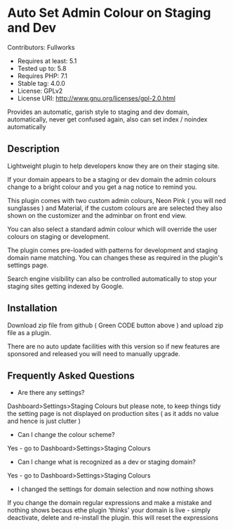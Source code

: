 # Auto Set Admin Colour on Staging and Dev 
Contributors: Fullworks

+ Requires at least: 5.1
+ Tested up to: 5.8
+ Requires PHP: 7.1
+ Stable tag: 4.0.0
+ License: GPLv2
+ License URI: http://www.gnu.org/licenses/gpl-2.0.html

Provides an automatic, garish style to staging and dev domain, automatically, never get confused again, also can set index / noindex automatically

## Description 

Lightweight plugin to help developers know they are on their staging site.

If your domain  appears to be a staging or dev domain the admin colours change to a bright colour and you get a nag notice to remind you.

This plugin comes with two custom admin colours, Neon Pink ( you will ned sunglasses ) and Material, if the custom colours are are selected they also shown on the customizer and the adminbar on front end view.

You can also select a standard admin colour which will override the user colours on staging or development.

The plugin comes pre-loaded  with patterns for development and staging domain name matching. You can changes these as required in the plugin's settings page.

Search engine visibility can also be controlled automatically to stop your staging sites getting indexed by Google.


## Installation 

Download zip file from github ( Green CODE button above )
and upload zip file as a plugin.

There are no auto update facilities with this version so if new features are sponsored and released you will need to manually upgrade.

## Frequently Asked Questions

+ Are there any settings? 

Dashboard>Settings>Staging Colours  but please note, to keep things tidy the setting page is not displayed on production sites ( as it adds no value and hence is just clutter )

+ Can I change the colour scheme? 

Yes - go to Dashboard>Settings>Staging Colours

+ Can I change what is recognized as a dev or staging domain? 

Yes - go to Dashboard>Settings>Staging Colours

+ I changed the settings for domain selection and now nothing shows 

If you change the domain regular expressions and make a mistake and nothing shows becaus ethe plugin 'thinks' your domain is live - simply deactivate, delete and re-install the plugin. this will reset the expressions



